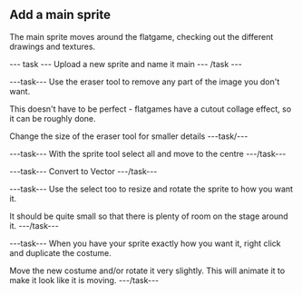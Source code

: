 ## Add a main sprite

The main sprite moves around the flatgame, checking out the different drawings and textures.

--- task ---
Upload a new sprite and name it main
--- /task ---

---task---
Use the eraser tool to remove any part of the image you don't want.

This doesn't have to be perfect - flatgames have a cutout collage effect, so it can be roughly done.

Change the size of the eraser tool for smaller details
---task/---

---task---
With the sprite tool select all and move to the centre
---/task---

---task---
Convert to Vector
---/task---

---task---
Use the select too to resize and rotate the sprite to how you want it. 

It should be quite small so that there is plenty of room on the stage around it.
---/task---

---task---
When you have your sprite exactly how you want it, right click and duplicate the costume.

Move the new costume and/or rotate it very slightly. This will animate it to make it look like it is moving.
---/task---

